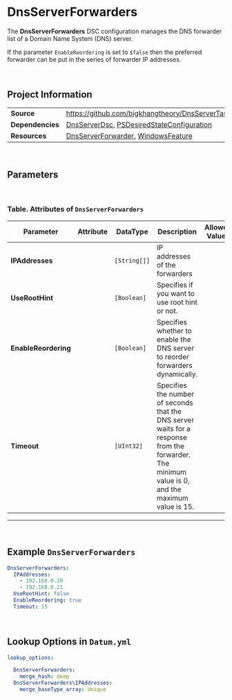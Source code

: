 ﻿# DnsServerForwarders

The **DnsServerForwarders** DSC configuration manages the DNS forwarder list of a Domain Name System (DNS) server.

If the parameter `EnableReordering` is set to `$false` then the preferred forwarder can be put in the series of forwarder IP addresses.

<br />

## Project Information
|                  |                                                                                                              |
| ---------------- | ------------------------------------------------------------------------------------------------------------ |
| **Source**       | https://github.com/bigkhangtheory/DnsServerTasks/tree/master/DnsServerTasks/DscResources/DnsServerForwarders |
| **Dependencies** | [DnsServerDsc][DnsServerDsc], [PSDesiredStateConfiguration][PSDesiredStateConfiguration]                     |
| **Resources**    | [DnsServerForwarder][DnsServerForwarder], [WindowsFeature][WindowsFeature]                                   |


<br />

## Parameters

<br />

### Table. Attributes of `DnsServerForwarders`

| Parameter            | Attribute | DataType     | Description                                                                                                                                       | Allowed Values |
| -------------------- | --------- | ------------ | ------------------------------------------------------------------------------------------------------------------------------------------------- | -------------- |
| **IPAddresses**      |           | `[String[]]` | IP addresses of the forwarders                                                                                                                    |                |
| **UseRootHint**      |           | `[Boolean]`  | Specifies if you want to use root hint or not.                                                                                                    |                |
| **EnableReordering** |           | `[Boolean]`  | Specifies whether to enable the DNS server to reorder forwarders dynamically.                                                                     |                |
| **Timeout**          |           | `[UInt32]`   | Specifies the number of seconds that the DNS server waits for a response from the forwarder. The minimum value is 0, and the maximum value is 15. |                |

---

<br />

## Example `DnsServerForwarders`

```yaml
DnsServerForwarders:
  IPAddresses:
    - 192.168.0.20
    - 192.168.0.21
  UseRootHint: false
  EnableReordering: true
  Timeout: 15

```

<br />

## Lookup Options in `Datum.yml`

```yaml
lookup_options:

  DnsServerForwarders:
  	merge_hash: deep
  DnsServerForwarders\IPAddresses:
    merge_baseType_array: Unique
```

<br />

[DnsServerDsc]: https://github.com/dsccommunity/DnsServerDsc
[PSDesiredStateConfiguration]: https://docs.microsoft.com/en-us/powershell/module/psdesiredstateconfiguration/about/about_classes_and_dsc?view=powershell-7.1
[DnsServerForwarder]: https://github.com/dsccommunity/DnsServerDsc/wiki/DnsServerForwarder
[WindowsFeature]: https://docs.microsoft.com/en-us/powershell/scripting/dsc/reference/resources/windows/windowsfeatureresource?view=powershell-7.2